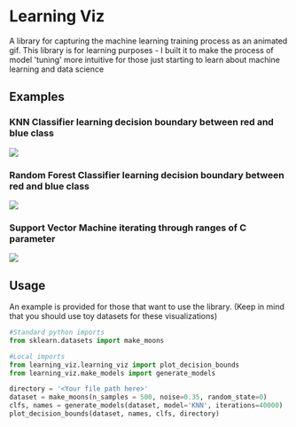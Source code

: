# Learning Viz
A library for capturing the machine learning training process as an animated gif.  This library is for learning purposes - I built it to make the process of model 'tuning' more intuitive for those just starting to learn about machine learning and data science

## Examples

### KNN Classifier learning decision boundary between red and blue class
![](gif_samples/KNN.gif)


### Random Forest Classifier learning decision boundary between red and blue class
![](gif_samples/RFC.gif)


### Support Vector Machine iterating through ranges of C parameter
![](gif_samples/SVM.gif)


## Usage

An example is provided for those that want to use the library.  (Keep in mind that you should use toy datasets for these visualizations)

```Python
#Standard python imports
from sklearn.datasets import make_moons

#Local imports
from learning_viz.learning_viz import plot_decision_bounds
from learning_viz.make_models import generate_models

directory = '<Your file path here>'
dataset = make_moons(n_samples = 500, noise=0.35, random_state=0)
clfs, names = generate_models(dataset, model='KNN', iterations=40000)
plot_decision_bounds(dataset, names, clfs, directory)
```